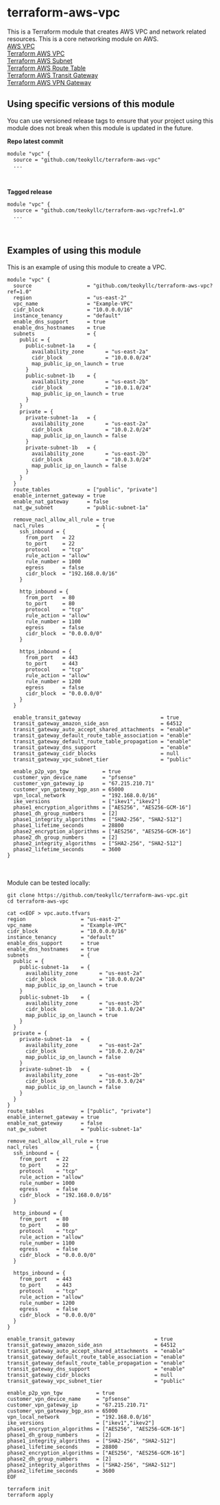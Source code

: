 # terraform-aws-vpc
This is a Terraform module that creates AWS VPC and network related resources.   This is a core networking module on AWS.<br>
[AWS VPC](https://docs.aws.amazon.com/vpc/index.html)<br>
[Terraform AWS VPC](https://registry.terraform.io/providers/hashicorp/aws/latest/docs/resources/vpc)<br>
[Terraform AWS Subnet](https://registry.terraform.io/providers/hashicorp/aws/latest/docs/resources/subnet)<br>
[Terraform AWS Route Table](https://registry.terraform.io/providers/hashicorp/aws/latest/docs/resources/route_table)<br>
[Terraform AWS Transit Gateway](https://registry.terraform.io/providers/hashicorp/aws/latest/docs/resources/ec2_transit_gateway)<br>
[Terraform AWS VPN Gateway](https://registry.terraform.io/providers/hashicorp/aws/latest/docs/resources/vpn_gateway)<br>

## Using specific versions of this module
You can use versioned release tags to ensure that your project using this module does not break when this module is updated in the future.<br>

<b>Repo latest commit</b><br>
```
module "vpc" {
  source = "github.com/teokyllc/terraform-aws-vpc"
  ...
```
<br>

<b>Tagged release</b><br>

```
module "vpc" {
  source = "github.com/teokyllc/terraform-aws-vpc?ref=1.0"
  ...
```
<br>

## Examples of using this module
This is an example of using this module to create a VPC.<br>

```
module "vpc" {
  source                  = "github.com/teokyllc/terraform-aws-vpc?ref=1.0"
  region                  = "us-east-2"
  vpc_name                = "Example-VPC"
  cidr_block              = "10.0.0.0/16"
  instance_tenancy        = "default"
  enable_dns_support      = true
  enable_dns_hostnames    = true
  subnets                 = {
    public = {
      public-subnet-1a    = {
        availability_zone       = "us-east-2a"
        cidr_block              = "10.0.0.0/24"
        map_public_ip_on_launch = true
      }
      public-subnet-1b    = {
        availability_zone       = "us-east-2b"
        cidr_block              = "10.0.1.0/24"
        map_public_ip_on_launch = true
      }
    }
    private = {
      private-subnet-1a   = {
        availability_zone       = "us-east-2a"
        cidr_block              = "10.0.2.0/24"
        map_public_ip_on_launch = false
      }
      private-subnet-1b   = {
        availability_zone       = "us-east-2b"
        cidr_block              = "10.0.3.0/24"
        map_public_ip_on_launch = false
      }
    }
  }
  route_tables            = ["public", "private"]
  enable_internet_gateway = true
  enable_nat_gateway      = false
  nat_gw_subnet           = "public-subnet-1a"

  remove_nacl_allow_all_rule = true
  nacl_rules                 = {
    ssh_inbound = {
      from_port   = 22
      to_port     = 22
      protocol    = "tcp"
      rule_action = "allow"
      rule_number = 1000
      egress      = false
      cidr_block  = "192.168.0.0/16"
    }

    http_inbound = {
      from_port   = 80
      to_port     = 80
      protocol    = "tcp"
      rule_action = "allow"
      rule_number = 1100
      egress      = false
      cidr_block  = "0.0.0.0/0"
    }

    https_inbound = {
      from_port   = 443
      to_port     = 443
      protocol    = "tcp"
      rule_action = "allow"
      rule_number = 1200
      egress      = false
      cidr_block  = "0.0.0.0/0"
    }
  }

  enable_transit_gateway                          = true
  transit_gateway_amazon_side_asn                 = 64512
  transit_gateway_auto_accept_shared_attachments  = "enable"
  transit_gateway_default_route_table_association = "enable"
  transit_gateway_default_route_table_propagation = "enable"
  transit_gateway_dns_support                     = "enable"
  transit_gateway_cidr_blocks                     = null
  transit_gateway_vpc_subnet_tier                 = "public"

  enable_p2p_vpn_tgw           = true
  customer_vpn_device_name     = "pfsense"
  customer_vpn_gateway_ip      = "67.215.210.71"
  customer_vpn_gateway_bgp_asn = 65000
  vpn_local_network            = "192.168.0.0/16"
  ike_versions                 = ["ikev1","ikev2"]
  phase1_encryption_algorithms = ["AES256", "AES256-GCM-16"]
  phase1_dh_group_numbers      = [2]
  phase1_integrity_algorithms  = ["SHA2-256", "SHA2-512"]
  phase1_lifetime_seconds      = 28800
  phase2_encryption_algorithms = ["AES256", "AES256-GCM-16"]
  phase2_dh_group_numbers      = [2]
  phase2_integrity_algorithms  = ["SHA2-256", "SHA2-512"]
  phase2_lifetime_seconds      = 3600
}
```

<br><br>
Module can be tested locally:<br>
```
git clone https://github.com/teokyllc/terraform-aws-vpc.git
cd terraform-aws-vpc

cat <<EOF > vpc.auto.tfvars
region                  = "us-east-2"
vpc_name                = "Example-VPC"
cidr_block              = "10.0.0.0/16"
instance_tenancy        = "default"
enable_dns_support      = true
enable_dns_hostnames    = true
subnets                 = {
  public = {
    public-subnet-1a    = {
      availability_zone       = "us-east-2a"
      cidr_block              = "10.0.0.0/24"
      map_public_ip_on_launch = true
    }
    public-subnet-1b    = {
      availability_zone       = "us-east-2b"
      cidr_block              = "10.0.1.0/24"
      map_public_ip_on_launch = true
    }
  }
  private = {
    private-subnet-1a   = {
      availability_zone       = "us-east-2a"
      cidr_block              = "10.0.2.0/24"
      map_public_ip_on_launch = false
    }
    private-subnet-1b   = {
      availability_zone       = "us-east-2b"
      cidr_block              = "10.0.3.0/24"
      map_public_ip_on_launch = false
    }
  }
}
route_tables            = ["public", "private"]
enable_internet_gateway = true
enable_nat_gateway      = false
nat_gw_subnet           = "public-subnet-1a"

remove_nacl_allow_all_rule = true
nacl_rules                 = {
  ssh_inbound = {
    from_port   = 22
    to_port     = 22
    protocol    = "tcp"
    rule_action = "allow"
    rule_number = 1000
    egress      = false
    cidr_block  = "192.168.0.0/16"
  }

  http_inbound = {
    from_port   = 80
    to_port     = 80
    protocol    = "tcp"
    rule_action = "allow"
    rule_number = 1100
    egress      = false
    cidr_block  = "0.0.0.0/0"
  }

  https_inbound = {
    from_port   = 443
    to_port     = 443
    protocol    = "tcp"
    rule_action = "allow"
    rule_number = 1200
    egress      = false
    cidr_block  = "0.0.0.0/0"
  }
}

enable_transit_gateway                          = true
transit_gateway_amazon_side_asn                 = 64512
transit_gateway_auto_accept_shared_attachments  = "enable"
transit_gateway_default_route_table_association = "enable"
transit_gateway_default_route_table_propagation = "enable"
transit_gateway_dns_support                     = "enable"
transit_gateway_cidr_blocks                     = null
transit_gateway_vpc_subnet_tier                 = "public"

enable_p2p_vpn_tgw           = true
customer_vpn_device_name     = "pfsense"
customer_vpn_gateway_ip      = "67.215.210.71"
customer_vpn_gateway_bgp_asn = 65000
vpn_local_network            = "192.168.0.0/16"
ike_versions                 = ["ikev1","ikev2"]
phase1_encryption_algorithms = ["AES256", "AES256-GCM-16"]
phase1_dh_group_numbers      = [2]
phase1_integrity_algorithms  = ["SHA2-256", "SHA2-512"]
phase1_lifetime_seconds      = 28800
phase2_encryption_algorithms = ["AES256", "AES256-GCM-16"]
phase2_dh_group_numbers      = [2]
phase2_integrity_algorithms  = ["SHA2-256", "SHA2-512"]
phase2_lifetime_seconds      = 3600
EOF

terraform init
terraform apply
```
